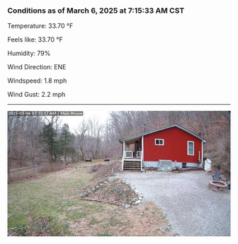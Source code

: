 ### Conditions as of March 6, 2025 at 7:15:33 AM CST 

Temperature: 33.70 &deg;F

Feels like: 33.70 &deg;F

Humidity: 79%

Wind Direction: ENE

Windspeed: 1.8 mph

Wind Gust: 2.2 mph

---

<img src="./images/latest.jpeg"/>

